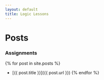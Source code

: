 ```yaml
---
layout: default
title: Logic Lessons
---
```


# Posts
### Assignments

{% for post in site.posts %}
- [{{ post.title }}]({{ post.url }})
{% endfor %}
